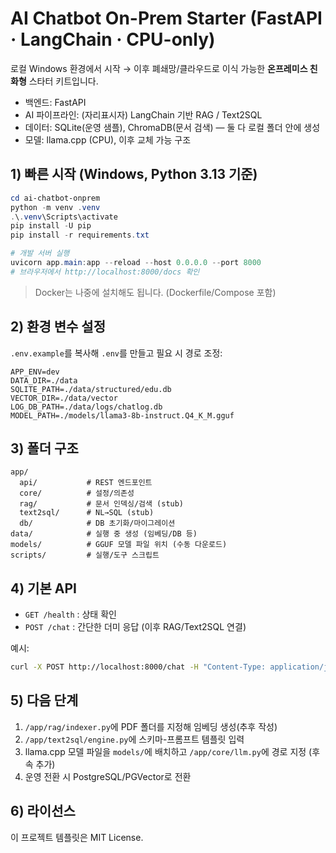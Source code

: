 # AI Chatbot On-Prem Starter (FastAPI · LangChain · CPU-only)

로컬 Windows 환경에서 시작 → 이후 폐쇄망/클라우드로 이식 가능한 **온프레미스 친화형** 스타터 키트입니다.
- 백엔드: FastAPI
- AI 파이프라인: (자리표시자) LangChain 기반 RAG / Text2SQL
- 데이터: SQLite(운영 샘플), ChromaDB(문서 검색) — 둘 다 로컬 폴더 안에 생성
- 모델: llama.cpp (CPU), 이후 교체 가능 구조

## 1) 빠른 시작 (Windows, Python 3.13 기준)
```powershell
cd ai-chatbot-onprem
python -m venv .venv
.\.venv\Scripts\activate
pip install -U pip
pip install -r requirements.txt

# 개발 서버 실행
uvicorn app.main:app --reload --host 0.0.0.0 --port 8000
# 브라우저에서 http://localhost:8000/docs 확인
```

> Docker는 나중에 설치해도 됩니다. (Dockerfile/Compose 포함)

## 2) 환경 변수 설정
`.env.example`를 복사해 `.env`를 만들고 필요 시 경로 조정:
```env
APP_ENV=dev
DATA_DIR=./data
SQLITE_PATH=./data/structured/edu.db
VECTOR_DIR=./data/vector
LOG_DB_PATH=./data/logs/chatlog.db
MODEL_PATH=./models/llama3-8b-instruct.Q4_K_M.gguf
```

## 3) 폴더 구조
```text
app/
  api/           # REST 엔드포인트
  core/          # 설정/의존성
  rag/           # 문서 인덱싱/검색 (stub)
  text2sql/      # NL→SQL (stub)
  db/            # DB 초기화/마이그레이션
data/            # 실행 중 생성 (임베딩/DB 등)
models/          # GGUF 모델 파일 위치 (수동 다운로드)
scripts/         # 실행/도구 스크립트
```

## 4) 기본 API
- `GET /health` : 상태 확인
- `POST /chat`  : 간단한 더미 응답 (이후 RAG/Text2SQL 연결)

예시:
```bash
curl -X POST http://localhost:8000/chat -H "Content-Type: application/json" -d "{\"query\": \"서울 4년제 IT계열 취업률 TOP5\"}"
```

## 5) 다음 단계
1. `/app/rag/indexer.py`에 PDF 폴더를 지정해 임베딩 생성(추후 작성)
2. `/app/text2sql/engine.py`에 스키마-프롬프트 템플릿 입력
3. llama.cpp 모델 파일을 `models/`에 배치하고 `/app/core/llm.py`에 경로 지정 (후속 추가)
4. 운영 전환 시 PostgreSQL/PGVector로 전환

## 6) 라이선스
이 프로젝트 템플릿은 MIT License.
